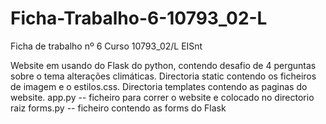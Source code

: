 # Ficha-Trabalho-6-10793_02-L
Ficha de trabalho nº 6 Curso 10793_02/L EISnt

Website em usando do Flask do python, contendo desafio de 4 perguntas sobre o tema alterações climáticas.
Directoria static contendo os ficheiros de imagem e o estilos.css.
Directoria templates contendo as paginas do website.
app.py -- ficheiro para correr o website e colocado no directorio raiz
forms.py -- ficheiro contendo as forms do Flask
